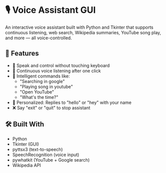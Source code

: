 # 🎙️ Voice Assistant GUI

An interactive voice assistant built with Python and Tkinter that supports continuous listening, web search, Wikipedia summaries, YouTube song play, and more — all voice-controlled.

## 🚀 Features
- 🎤 Speak and control without touching keyboard
- 🔁 Continuous voice listening after one click
- 🧠 Intelligent commands like:
  - "Searching in google"
  - "Playing song in youtube"
  - "Open YouTube"
  - "What's the time?"
- 🧍 Personalized: Replies to "hello" or "hey" with your name
- ❌ Say "exit" or "quit" to stop assistant

## 🛠 Built With
- Python
- Tkinter (GUI)
- pyttsx3 (text-to-speech)
- SpeechRecognition (voice input)
- pywhatkit (YouTube + Google search)
- Wikipedia API

